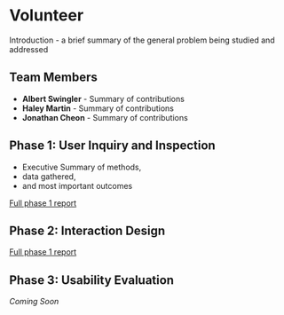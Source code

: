 # Volunteer 

Introduction - a brief summary of the general problem being studied and addressed

## Team Members

* **Albert Swingler** - Summary of contributions
* **Haley Martin** - Summary of contributions
* **Jonathan Cheon** - Summary of contributions


## Phase 1: User Inquiry and Inspection

* Executive Summary of methods,
* data gathered,
* and most important outcomes

[Full phase 1 report](phase1/)

## Phase 2: Interaction Design

[Full phase 1 report](phase2/)

## Phase 3: Usability Evaluation

*Coming Soon*
